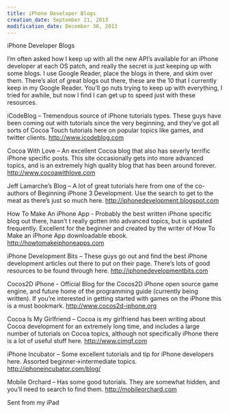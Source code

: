 ```yaml
---
title: iPhone Developer Blogs
creation_date: September 21, 2013
modification_date: December 30, 2013
---
```



iPhone Developer Blogs

I’m often asked how I keep up with all the new API’s available for an iPhone developer at each OS patch, and really the secret is just keeping up with some blogs.  I use Google Reader, place the blogs in there, and skim over them.  There’s alot of great blogs out there, these are the 10 that I currently keep in my Google Reader.  You’ll go nuts trying to keep up with everything, I tried for awhile, but now I find I can get up to speed just with these resources.

iCodeBlog – Tremendous source of iPhone tutorials  types.  These guys have been coming out with tutorials since the very beginning, and they’ve got all sorts of Cocoa Touch tutorials here on popular topics like games, and twitter clients.
http://www.icodeblog.com

Cocoa With Love – An excellent Cocoa blog that also has severly terrific iPhone specific posts.  This site occasionally gets into more advanced topics, and is an extremely high quality blog that has been around forever.
http://www.cocoawithlove.com

Jeff Lamarche’s Blog – A lot of great tutorials here from one of the co-authors of Beginning iPhone 3 Development. Use the search to get to the meat as there’s just so much here.
http://iphonedevelopment.blogspot.com

How To Make An iPhone App - Probably the best written iPhone specific blog out there, hasn’t t really gotten into advanced topics, but is updated frequently.  Excellent for the beginner and created by the writer of How To Make an iPhone App downloadable ebook. 
http://howtomakeiphoneapps.com

iPhone Development Bits – These guys go out and find the best iPhone development articles out there to put on their page.  There’s lots of good resources to be found through here.
http://iphonedevelopmentbits.com

Cocos2D iPhone - Official Blog for the Cocos2D iPhone open source game engine, and future home of the programming guide (currently being written).  If you’re interested in getting started with games on the iPhone this is a must bookmark.
http://www.cocos2d-iphone.org

Cocoa Is My Girlfriend – Cocoa is my girlfriend has been writing about Cocoa development for an extremely long time, and includes a large number of tutorials on Cocoa topics, although not specifically iPhone there is a lot of useful stuff here.
http://www.cimgf.com

iPhone Incubator – Some excellent tutorials and tip for iPhone developers here.  Assorted beginner->intermediate topics.
http://iphoneincubator.com/blog/

Mobile Orchard – Has some good tutorials. They are somewhat hidden, and you’ll need to search to find them.
http://mobileorchard.com

Sent from my iPad
